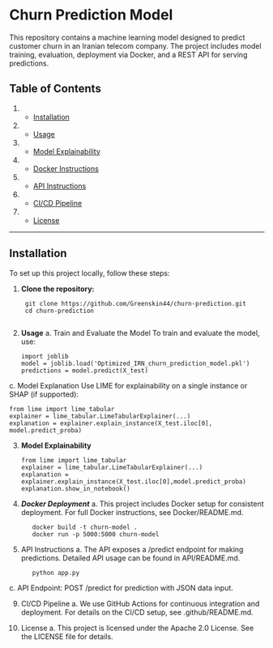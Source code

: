 # Churn Prediction Model

This repository contains a machine learning model designed to predict 
customer churn in an Iranian telecom company. 
The project includes model training, evaluation, deployment via Docker, 
and a REST API for serving predictions.

## Table of Contents
1. - [Installation](#installation)
2. - [Usage](#usage)
3. - [Model Explainability](#model-explainability)
4. - [Docker Instructions](#docker-instructions)
5. - [API Instructions](#api-instructions)
6. - [CI/CD Pipeline](#cicd-pipeline)
7. - [License](#license)

---

## Installation

To set up this project locally, follow these steps:

1. **Clone the repository:**
      ```bash/terminal
       git clone https://github.com/Greenskin44/churn-prediction.git
       cd churn-prediction


2. **Usage**
  a. Train and Evaluate the Model To train and evaluate the model, use:
     ```Iranian Churn Prediction Model.ipynb
    import joblib
    model = joblib.load('Optimized_IRN_churn_prediction_model.pkl')
    predictions = model.predict(X_test)
  
c. Model Explanation Use LIME for explainability on a single instance
    or SHAP (if supported):
    
    from lime import lime_tabular
    explainer = lime_tabular.LimeTabularExplainer(...)
    explanation = explainer.explain_instance(X_test.iloc[0],           
    model.predict_proba)


3. **Model Explainability**
   ```a. LIME (Local Interpretable Model-agnostic Explanations) has been implemented for feature importance. To explain a specific prediction, use:
   from lime import lime_tabular
   explainer = lime_tabular.LimeTabularExplainer(...)
   explanation = explainer.explain_instance(X_test.iloc[0],model.predict_proba)
   explanation.show_in_notebook()

5. ***Docker Deployment***
   a. This project includes Docker setup for consistent deployment. For full Docker instructions, see Docker/README.md.
      ```b. Basic Docker Commands:
         docker build -t churn-model .
         docker run -p 5000:5000 churn-model

7. API Instructions
  a. The API exposes a /predict endpoint for making predictions. Detailed API usage can be found in API/README.md.
   ```b. Run API Locally:
      python app.py
  c. API Endpoint:
POST /predict for prediction with JSON data input.

9. CI/CD Pipeline
   a. We use GitHub Actions for continuous integration and deployment. For details on the CI/CD setup, see .github/README.md.

10. License
   a. This project is licensed under the Apache 2.0 License. See the LICENSE file for details.

  
